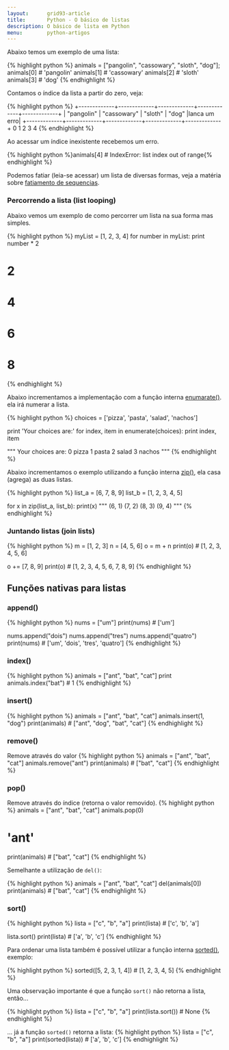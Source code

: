 ```yaml
---
layout:      grid93-article
title:       Python - O básico de listas
description: O básico de lista em Python
menu:        python-artigos
---
```


Abaixo temos um exemplo de uma lista:

{% highlight python %}
animals = ["pangolin", "cassowary", "sloth", "dog"];
animals[0]   # 'pangolin'
animals[1]   # 'cassowary'
animals[2]   # 'sloth'
animals[3]   # 'dog'
{% endhighlight %}

Contamos o índice da lista a partir do zero, veja:

{% highlight python %}
+-------------+-------------+-------------+-------------+-------------+
| "pangolin"  | "cassowary" |   "sloth"   |    "dog"    |lanca um erro|
+-------------+-------------+-------------+-------------+-------------+
      0              1             2              3            4
{% endhighlight %}

Ao acessar um índice inexistente recebemos um erro.

{% highlight python %}animals[4]   # IndexError: list index out of range{% endhighlight %}

Podemos fatiar (leia-se acessar) um lista de diversas formas, veja a matéria sobre
[fatiamento de sequencias](../sequencias-fatiamento/ "Python - Sequencias").



### Percorrendo a lista (list looping)

Abaixo vemos um exemplo de como percorrer um lista na sua forma mas simples.

{% highlight python %}
myList = [1, 2, 3, 4]
for number in myList:
    print number * 2
# 2
# 4
# 6
# 8
{% endhighlight %}

Abaixo incrementamos a implementação com a função interna [enumarate()](https://docs.python.org/3.4/library/functions.html#enumerate "link-externo").
ela irá numerar a lista.

{% highlight python %}
choices = ['pizza', 'pasta', 'salad', 'nachos']

print 'Your choices are:'
for index, item in enumerate(choices):
    print index, item

"""
Your choices are:
0 pizza
1 pasta
2 salad
3 nachos
"""
{% endhighlight %}

Abaixo incrementamos o exemplo utilizando a função interna [zip()](https://docs.python.org/3.4/library/functions.html#zip "link-externo"),
ela casa (agrega) as duas listas.

{% highlight python %}
list_a = [6, 7, 8, 9]
list_b = [1, 2, 3, 4, 5]

for x in zip(list_a, list_b):
    print(x)
"""
(6, 1)
(7, 2)
(8, 3)
(9, 4)
"""
{% endhighlight %}




### Juntando listas (join lists)

{% highlight python %}
m = [1, 2, 3]
n = [4, 5, 6]
o = m + n
print(o) # [1, 2, 3, 4, 5, 6]

o += [7, 8, 9]
print(o) # [1, 2, 3, 4, 5, 6, 7, 8, 9]
{% endhighlight %}



Funções nativas para listas
---

### append()

{% highlight python %}
nums = ["um"]
print(nums) # ['um']

nums.append("dois")
nums.append("tres")
nums.append("quatro")
print(nums) # ['um', 'dois', 'tres', 'quatro']
{% endhighlight %}


### index()

{% highlight python %}
animals = ["ant", "bat", "cat"]
print animals.index("bat") # 1
{% endhighlight %}


### insert()

{% highlight python %}
animals = ["ant", "bat", "cat"]
animals.insert(1, "dog")
print(animals) # ["ant", "dog", "bat", "cat"]
{% endhighlight %}


### remove()

Remove através do valor
{% highlight python %}
animals = ["ant", "bat", "cat"]
animals.remove("ant")
print(animals) # ["bat", "cat"]
{% endhighlight %}


### pop()

Remove através do índice (retorna o valor removido).
{% highlight python %}
animals = ["ant", "bat", "cat"]
animals.pop(0)
# 'ant'
print(animals) # ["bat", "cat"]
{% endhighlight %}

Semelhante a utilização de `del()`:

{% highlight python %}
animals = ["ant", "bat", "cat"]
del(animals[0])
print(animals) # ["bat", "cat"]
{% endhighlight %}


### sort()

{% highlight python %}
lista = ["c", "b", "a"]
print(lista) # ['c', 'b', 'a']

lista.sort()
print(lista) # ['a', 'b', 'c']
{% endhighlight %}

Para ordenar uma lista também é possível utilizar a função interna
[sorted()](https://docs.python.org/3.4/library/functions.html#sorted "link-externo"), exemplo:

{% highlight python %}
sorted([5, 2, 3, 1, 4]) # [1, 2, 3, 4, 5]
{% endhighlight %}

Uma observação importante é que a função `sort()` não retorna a lista, então...

{% highlight python %}
lista = ["c", "b", "a"]
print(lista.sort()) # None
{% endhighlight %}

... já a função `sorted()` retorna a lista:
{% highlight python %}
lista = ["c", "b", "a"]
print(sorted(lista)) # ['a', 'b', 'c']
{% endhighlight %}

